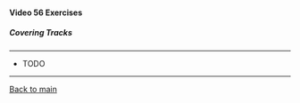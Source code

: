 #### Video 56 Exercises

##### Covering Tracks

---

- TODO

---

[Back to main](https://github.com/rot0xd/CBTNuggets/blob/master/CEHv9/README.md)

